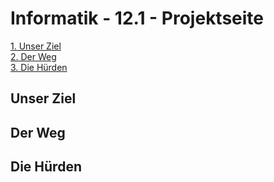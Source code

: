 # Informatik - 12.1 - Projektseite

[1. Unser Ziel](#1)  
[2. Der Weg](#2)  
[3. Die Hürden](#3)


## <a name="1"></a>Unser Ziel


## <a name="2"></a>Der Weg



## <a name="3"></a>Die Hürden
